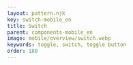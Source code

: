 ```yaml
---
layout: pattern.njk
key: switch-mobile_en
title: Switch
parent: components-mobile_en
image: mobile/overview/switch.webp
keywords: toggle, switch, toggle button
order: 180
---
```


